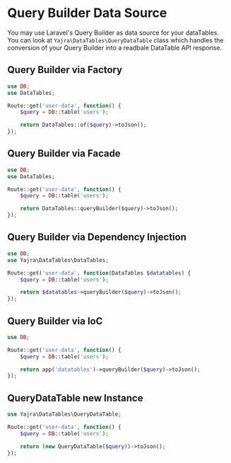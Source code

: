 # Query Builder Data Source

You may use Laravel's Query Builder as data source for your dataTables.
You can look at `Yajra\DataTables\QueryDataTable` class which handles the conversion of your Query Builder into a readbale DataTable API response.

<a name="factory"></a>
## Query Builder via Factory

```php
use DB;
use DataTables;

Route::get('user-data', function() {
	$query = DB::table('users');

	return DataTables::of($query)->toJson();
});
```

<a name="facade"></a>
## Query Builder via Facade

```php
use DB;
use DataTables;

Route::get('user-data', function() {
	$query = DB::table('users');

	return DataTables::queryBuilder($query)->toJson();
});
```

<a name="dependency-injection"></a>
## Query Builder via Dependency Injection

```php
use DB;
use Yajra\DataTables\DataTables;

Route::get('user-data', function(DataTables $datatables) {
	$query = DB::table('users');

	return $datatables->queryBuilder($query)->toJson();
});
```
<a name="ioc"></a>
## Query Builder via IoC

```php
use DB;

Route::get('user-data', function() {
	$query = DB::table('users');

	return app('datatables')->queryBuilder($query)->toJson();
});
```

<a name="instance"></a>
## QueryDataTable new Instance

```php
use Yajra\DataTables\QueryDataTable;

Route::get('user-data', function() {
    $query = DB::table('users');

    return (new QueryDataTable($query))->toJson();
});
